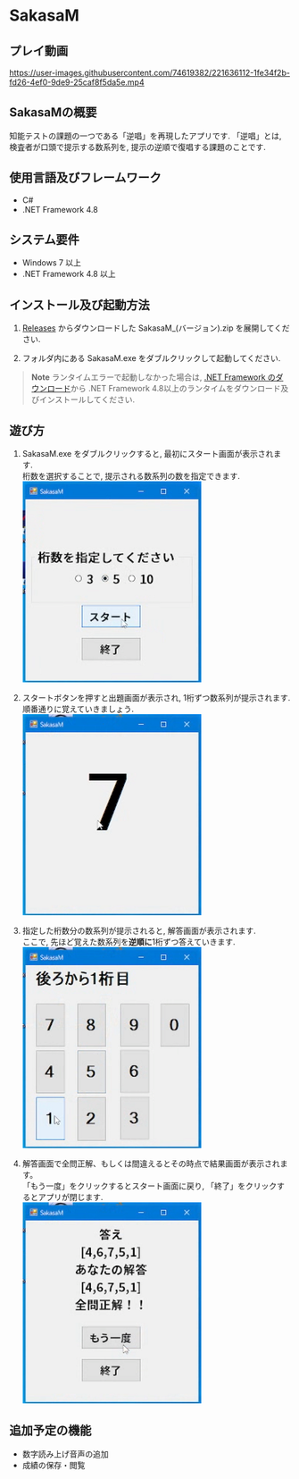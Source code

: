 # SakasaM

## プレイ動画

https://user-images.githubusercontent.com/74619382/221636112-1fe34f2b-fd26-4ef0-9de9-25caf8f5da5e.mp4

## SakasaMの概要

知能テストの課題の一つである「逆唱」を再現したアプリです.
「逆唱」とは, 検査者が口頭で提示する数系列を, 提示の逆順で復唱する課題のことです.  

## 使用言語及びフレームワーク

- C#
- .NET Framework 4.8

## システム要件

- Windows 7 以上
- .NET Framework 4.8 以上

## インストール及び起動方法

1. [Releases](https://github.com/NaCl-NOB/PR_SakasaM/releases) からダウンロードした SakasaM_(バージョン).zip を展開してください.

2. フォルダ内にある SakasaM.exe をダブルクリックして起動してください.

> **Note**
> ランタイムエラーで起動しなかった場合は, [.NET Framework のダウンロード](https://dotnet.microsoft.com/ja-jp/download/dotnet-framework)から .NET Framework 4.8以上のランタイムをダウンロード及びインストールしてください.

## 遊び方

1. SakasaM.exe をダブルクリックすると, 最初にスタート画面が表示されます.  
  桁数を選択することで, 提示される数系列の数を指定できます.  
![スタート画面](./Documents/assets/StartViewImage.png)  

2. スタートボタンを押すと出題画面が表示され, 1桁ずつ数系列が提示されます.  
  順番通りに覚えていきましょう.  
![スタート画面](./Documents/assets/QuestionViewImage.png)  

3. 指定した桁数分の数系列が提示されると, 解答画面が表示されます.  
  ここで, 先ほど覚えた数系列を**逆順に**1桁ずつ答えていきます.  
![スタート画面](./Documents/assets/AnswerViewImage.png)  

4. 解答画面で全問正解、もしくは間違えるとその時点で結果画面が表示されます。  
  「もう一度」をクリックするとスタート画面に戻り, 「終了」をクリックするとアプリが閉じます.  
![スタート画面](./Documents/assets/ResultViewImage.png)

## 追加予定の機能

- 数字読み上げ音声の追加
- 成績の保存・閲覧

